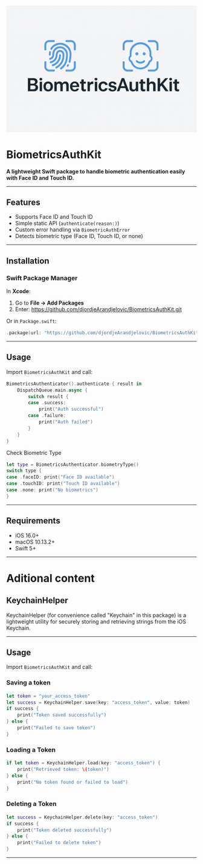 ![BiometricsAuthKit](banner_.png)

# BiometricsAuthKit

**A lightweight Swift package to handle biometric authentication easily with Face ID and Touch ID.**

---

## Features

- Supports Face ID and Touch ID
- Simple static API (`authenticate(reason:)`)
- Custom error handling via `BiometricAuthError`
- Detects biometric type (Face ID, Touch ID, or none)

---

## Installation

### Swift Package Manager

In **Xcode**:

1. Go to **File → Add Packages**
2. Enter: https://github.com/djordjeArandjelovic/BiometricsAuthKit.git


Or in `Package.swift`:

```swift
.package(url: "https://github.com/djordjeArandjelovic/BiometricsAuthKit.git", from: "1.0.0")
```

---

## Usage

Import `BiometricsAuthKit` and call:

```swift
BiometricsAuthenticator().authenticate { result in
    DispatchQueue.main.async {
        switch result {
        case .success:
            print("Auth successful")
        case .failure:
            print("Auth failed")
        }
    }
}
```

Check Biometric Type

```swift
let type = BiometricsAuthenticator.biometryType()
switch type {
case .faceID: print("Face ID available")
case .touchID: print("Touch ID available")
case .none: print("No biometrics")
}
```

---

## Requirements

- iOS 16.0+
- macOS 10.13.2+
- Swift 5+

---

# Aditional content

## KeychainHelper
KeychainHelper (for convenience called "Keychain" in this package) is a lightweight utility for securely storing and retrieving strings from the iOS Keychain.

---

## Usage

Import `BiometricsAuthKit` and call:

### Saving a token
```swift
let token = "your_access_token"
let success = KeychainHelper.save(key: "access_token", value: token)
if success {
    print("Token saved successfully")
} else {
    print("Failed to save token")
}
```

### Loading a Token
```swift
if let token = KeychainHelper.load(key: "access_token") {
    print("Retrieved token: \(token)")
} else {
    print("No token found or failed to load")
}
```

### Deleting a Token
```swift
let success = KeychainHelper.delete(key: "access_token")
if success {
    print("Token deleted successfully")
} else {
    print("Failed to delete token")
}
```
---

